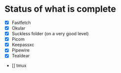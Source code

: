 # Status of what is complete

- [x] Fastfetch
- [x] Okular
- [x] Suckless folder (on a very good level)
- [x] Picom
- [x] Keepassxc
- [x] Pipewire
- [x] Tealdear
- [] tmux

